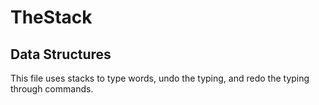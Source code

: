 # TheStack
## Data Structures
This file uses stacks to type words, undo the typing, and redo the typing through commands.

